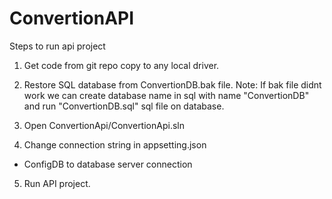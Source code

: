 # ConvertionAPI

Steps to run api project
1) Get code from git repo copy to any local driver.

2) Restore SQL database from ConvertionDB.bak file. 
Note: If bak file didnt work we can create database name in sql with name "ConvertionDB" and run "ConvertionDB.sql" sql file on database.

3) Open ConvertionApi/ConvertionApi.sln 

4) Change connection string in appsetting.json
 - ConfigDB to database server connection

5) Run API project.

